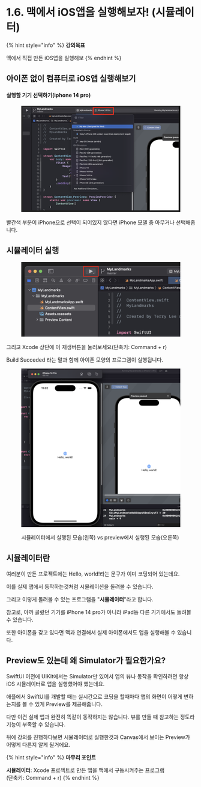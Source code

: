 # 1.6. 맥에서 iOS앱을 실행해보자! (시뮬레이터)

{% hint style="info" %}
**강의목표**

맥에서 직접 만든 iOS앱을 실행해보
{% endhint %}

## 아이폰 없이 컴퓨터로 iOS앱 실행해보기

#### 실행할 기기 선택하기(iphone 14 pro)

<figure><img src="../.gitbook/assets/image (79).png" alt=""><figcaption></figcaption></figure>

빨간색 부분이 iPhone으로 선택이 되어있지 않다면 iPhone 모델 중 아무거나 선택해줍니다.



## 시뮬레이터 실행

<figure><img src="../.gitbook/assets/image (66).png" alt=""><figcaption></figcaption></figure>

그리고 Xcode 상단에 이 재생버튼을 눌러보세요(단축키: Command + r)

Build Succeded 라는 말과 함께 아이폰 모양의 프로그램이 실행됩니다.

<figure><img src="../.gitbook/assets/image (165).png" alt=""><figcaption><p>시뮬레이터에서 실행된 모습(왼쪽) vs preview에서 실행된 모습(오른쪽)</p></figcaption></figure>

## 시뮬레이터란

여러분이 만든 프로젝트에는 Hello, world!라는 문구가 이미 코딩되어 있는데요.&#x20;

이를 실제 앱에서 동작하는것처럼 시뮬레이션을 돌려볼 수 있습니다.

그리고 이렇게 돌려볼 수 있는 프로그램을 "**시뮬레이터**"라고 합니다.



참고로, 아까 골랐던 기기를 iPhone 14 pro가 아니라 iPad등 다른 기기에서도 돌려볼 수 있습니다.

또한 아이폰을 갖고 있다면 맥과 연결해서 실제 아이폰에서도 앱을 실행해볼 수 있습니다.



## Preview도 있는데 왜 Simulator가 필요한가요?

SwiftUI 이전에 UIKit에서는 Simulator만 있어서 앱의 뷰나 동작을 확인하려면 항상 iOS 시뮬레이터로 앱을 실행했어야 했는데요.

애플에서 SwiftUI를 개발할 때는 실시간으로 코딩을 할때마다 앱의 화면이 어떻게 변하는지를 볼 수 있게 Preview를 제공해줍니다.

다만 이건 실제 앱과 완전히 똑같이 동작하지는 않습니다. 뷰를 만들 때 참고하는 정도라 기능이 부족할 수 있습니다.

뒤에 강의를 진행하다보면 시뮬레이터로 실행한것과 Canvas에서 보이는 Preview가 어떻게 다른지 알게 될거에요.



{% hint style="info" %}
**마무리 포인트**

**시뮬레이터**: Xcode 프로젝트로 만든 앱을 맥에서 구동시켜주는 프로그램\
(단축키: Command + r)
{% endhint %}
